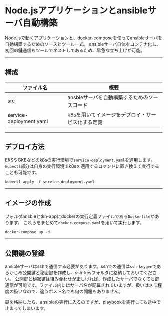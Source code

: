 # Node.jsアプリケーションとansibleサーバ自動構築
Node.jsで動くアプリケーションと、docker-composeを使ってansibleサーバを自動構築するためのソースとツール一式。
ansibleサーバ自体をコンテナ化し、初回の鍵通信もツールでネストしてあるため、早急な立ち上げが可能。

---

## 構成
|ファイル名|概要|
----|----
|src|ansbleサーバを自動構築するためのソースコード|
|service-deployment.yaml|k8sを用いてイメージをデプロイ・サービス化する定義|

---
## デプロイ方法
EKSやGKEなどのk8sの実行環境で`service-deployment.yaml`を適用します。
`kubectl`部分は自身の実行環境でk8sを適用するコマンドに置き換えて実行することも可能です。
```
kubectl apply -f service-deployment.yaml
```
---
## イメージの作成
フォルダansbleとtkn-appにdockerの実行定義ファイルである`Dockerfile`があります。
これらをまとめて`docker-compose.yaml`を用いて実行します。
```
docker-compose up -d
```

---
## 公開鍵の登録
ansibleサーバはsshで通信する必要があります。sshでの通信は`ssh-keygen`であらかじめ公開鍵と秘密鍵を作成し、ssh-keyフォルダに格納しておいてください。
公開鍵と秘密鍵は組み合わせが正しければ、作成したサーバでなくても鍵通信が可能です。ファイル内にはサーバ名が記載されていますが、扱いはメモ程度の扱いなので、違うホスト名でも何の問題もありません。

鍵を格納したら、ansibleの実行に入るのですが、playbookを実行しても途中で止まってしまいます。
